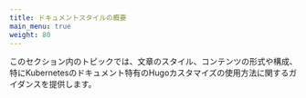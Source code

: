 ```yaml
---
title: ドキュメントスタイルの概要
main_menu: true
weight: 80
---
```


このセクション内のトピックでは、文章のスタイル、コンテンツの形式や構成、特にKubernetesのドキュメント特有のHugoカスタマイズの使用方法に関するガイダンスを提供します。

